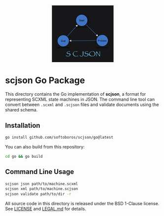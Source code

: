 <p align="center"><img src="https://raw.githubusercontent.com/SoftOboros/scjson/main/scjson.png" alt="scjson logo" width="200"/></p>

# scjson Go Package

This directory contains the Go implementation of **scjson**, a format for representing SCXML state machines in JSON. The command line tool can convert between `.scxml` and `.scjson` files and validate documents using the shared schema.

## Installation

```bash
go install github.com/softoboros/scjson/go@latest
```

You can also build from this repository:

```bash
cd go && go build
```

## Command Line Usage

```bash
scjson json path/to/machine.scxml
scjson xml path/to/machine.scjson
scjson validate path/to/dir -r
```

All source code in this directory is released under the BSD 1-Clause license. See [LICENSE](./LICENSE) and [LEGAL.md](./LEGAL.md) for details.

